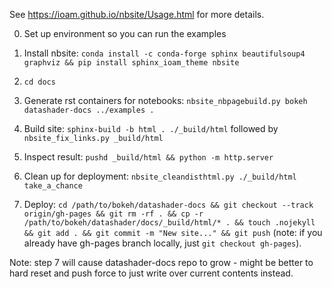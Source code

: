 See https://ioam.github.io/nbsite/Usage.html for more details.

0. Set up environment so you can run the examples

1. Install nbsite: `conda install -c conda-forge sphinx beautifulsoup4
   graphviz && pip install sphinx_ioam_theme nbsite`

2. `cd docs`

3. Generate rst containers for notebooks: `nbsite_nbpagebuild.py bokeh
   datashader-docs ../examples .`

4. Build site: `sphinx-build -b html . ./_build/html` followed by
   `nbsite_fix_links.py _build/html`

5. Inspect result: `pushd _build/html && python -m http.server`

6. Clean up for deployment: `nbsite_cleandisthtml.py ./_build/html take_a_chance`

7. Deploy: `cd /path/to/bokeh/datashader-docs && git checkout --track
   origin/gh-pages && git rm -rf . && cp -r
   /path/to/bokeh/datashader/docs/_build/html/* . && touch .nojekyll
   && git add . && git commit -m "New site..." && git push` (note: if
   you already have gh-pages branch locally, just `git checkout
   gh-pages`).


Note: step 7 will cause datashader-docs repo to grow - might be better
to hard reset and push force to just write over current contents
instead.

